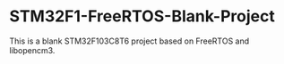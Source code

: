 # STM32F1-FreeRTOS-Blank-Project
This is a blank STM32F103C8T6 project based on FreeRTOS and libopencm3.
